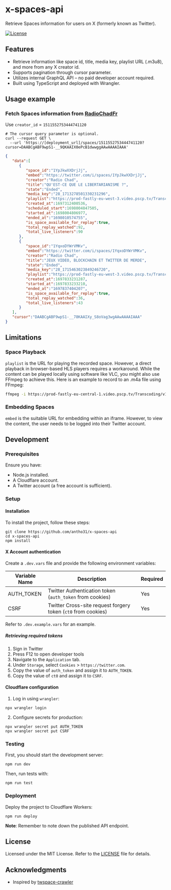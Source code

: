 # x-spaces-api

Retrieve Spaces information for users on X (formerly known as Twitter).

[![License](https://img.shields.io/badge/license-MIT-blue.svg)](LICENSE)

## Features

- Retrieve information like space id, title, media key, playlist URL (.m3u8), and more from any X creator id.
- Supports pagination through cursor parameter.
- Utilizes internal GraphQL API – no paid developer account required.
- Built using TypeScript and deployed with Wrangler.

## Usage example

### Fetch Spaces information from [RadioChadFr](https://twitter.com/RadioChadFr)

Use `creator_id` = `1511552753444741120`

```shell
# The cursor query parameter is optional.
curl --request GET \
  --url 'https://[deployment_url]/spaces/1511552753444741120?cursor=DAABCgABF9wpS1-__9QKAAIX0ePcB1dwwggAAwAAAAIAAA' 
```

```JSON
{
   "data":[
      {
         "space_id":"1YpJkwXXDrjJj",
         "embed":"https://twitter.com/i/spaces/1YpJkwXXDrjJj",
         "creator":"Radio Chad",
         "title":"QU'EST-CE QUE LE LIBERTARIANISME ?",
         "state":"Ended",
         "media_key":"28_1713278501330231296",
         "playlist":"https://prod-fastly-eu-west-3.video.pscp.tv/Transcoding/v1/hls/LMNE3Jc9cDGtHFBHUDxGGMzy69b1RYZGKNq2k2t1zt5XhCc94U4WBbmC69JmhhRe-O3_51c6hjqUNIcEBK5VnQ/non_transcode/eu-west-3/periscope-replay-direct-prod-eu-west-3-public/audio-space/playlist_16748733499282531558.m3u8?type=replay",
         "created_at":1697312400536,
         "scheduled_start":1698004847505,
         "started_at":1698004806977,
         "ended_at":"1698010574755",
         "is_space_available_for_replay":true,
         "total_replay_watched":92,
         "total_live_listeners":90
      },
      {
         "space_id":"1YqxoDYWrVMKv",
         "embed":"https://twitter.com/i/spaces/1YqxoDYWrVMKv",
         "creator":"Radio Chad",
         "title":"JEUX VIDEO, BLOCKCHAIN ET TWITTER DE MERDE",
         "state":"Ended",
         "media_key":"28_1715463023849246720",
         "playlist":"https://prod-fastly-eu-west-3.video.pscp.tv/Transcoding/v1/hls/eXBGros1_pCwuUGqj3naP46crSlLAgHADhIBece0PzXGuXdr0PdwypOT80K59UCxsEZXuRjXJC4tTocOjSMBrQ/non_transcode/eu-west-3/periscope-replay-direct-prod-eu-west-3-public/audio-space/playlist_16748906662865588420.m3u8?type=replay",
         "created_at":1697833231287,
         "started_at":1697833233210,
         "ended_at":"1697837404207",
         "is_space_available_for_replay":true,
         "total_replay_watched":36,
         "total_live_listeners":43
      }
   ],
   "cursor":"DAABCgABF9wpS1-__78KAAIXy_S8oVag3wgAAwAAAAIAAA"
}
```

## Limitations

### Space Playback

`playlist` is the URL for playing the recorded space. However, a direct playback in browser-based HLS players requires a workaround. While the content can be played locally using software like VLC, you might also use FFmpeg to achieve this. Here is an example to record to an .m4a file using FFmpeg:

```bash
ffmpeg -i https://prod-fastly-eu-central-1.video.pscp.tv/Transcoding/v1/hls/WgDZzH3Zrm7SMLCKzf3LxHWKRAWipI65v8tkJtkzUQ4LowXU9ui9hGQMGPekDp6RoNPfWoPDjZroC4V7VuRlLw/non_transcode/eu-central-1/periscope-replay-direct-prod-eu-central-1-public/audio-space/playlist_16748038725661342054.m3u8\?type\=replay -c copy -bsf:a aac_adtstoasc output.m4a
```

### Embedding Spaces

`embed` is the suitable URL for embedding within an iframe. However, to view the content, the user needs to be logged into their Twitter account.

## Development

### Prerequisites

Ensure you have:

- Node.js installed.
- A Cloudflare account.
- A Twitter account (a free account is sufficient).

### Setup

#### Installation

To install the project, follow these steps:

```shell
git clone https://github.com/antho31/x-spaces-api
cd x-spaces-api
npm install
```

#### X Account authentication

Create a `.dev.vars` file and provide the following environment variables:

| Variable Name         | Description                                                    | Required  |
|-----------------------|----------------------------------------------------------------|-----------|
| AUTH_TOKEN            | Twitter Authentication token (`auth_token` from cookies)       | Yes       |
| CSRF                  | Twitter Cross-site request forgery token (`ct0` from cookies)  | Yes       |

Refer to `.dev.example.vars` for an example.

##### Retrieving required tokens

1. Sign in Twitter
2. Press F12 to open developer tools
3. Navigate to the `Application` tab.
4. Under `Storage`, select `Cookies` > `https://twitter.com`.
5. Copy the value of `auth_token` and assign it to `AUTH_TOKEN`.
6. Copy the value of `ct0` and assign it to `CSRF`.

#### Cloudflare configuration

1. Log in using `wrangler`:

```shell
npx wrangler login
```

2. Configure secrets for production:

```shell
npx wrangler secret put AUTH_TOKEN
npx wrangler secret put CSRF
```

### Testing

First, you should start the development server:

```shell
npm run dev
```

Then, run tests with:

```shell
npm run test
```

### Deployment

Deploy the project to Cloudflare Workers:

```shell
npm run deploy
```

**Note**: Remember to note down the published API endpoint.

## License

Licensed under the MIT License. Refer to the [LICENSE](LICENSE) file for details.

## Acknowledgments

- Inspired by [twspace-crawler](https://github.com/HitomaruKonpaku)
